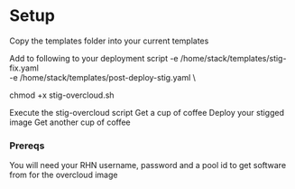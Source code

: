 # Setup
Copy the templates folder into your current templates

Add to following to your deployment script
    -e /home/stack/templates/stig-fix.yaml \
    -e /home/stack/templates/post-deploy-stig.yaml \

chmod +x stig-overcloud.sh

Execute the stig-overcloud script
Get a cup of coffee
Deploy your stigged image
Get another cup of coffee

### Prereqs
You will need your RHN username, password and a pool id to get software from for the overcloud image


